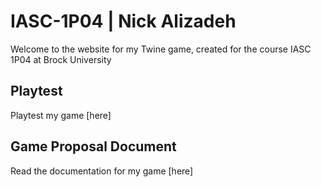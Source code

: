# IASC-1P04 | Nick Alizadeh

Welcome to the website for my Twine game, created for the course IASC 1P04 at Brock University

## Playtest 

Playtest my game [here]

## Game Proposal Document

Read the documentation for my game [here]


